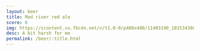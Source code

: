 ```yaml
---
layout: beer
title: Mad river red ale
score: 6
img: https://scontent.xx.fbcdn.net/v/t1.0-0/p480x480/11403190_10153438037108745_3712451184954693803_n.jpg?oh=91c66b7c043ecc7ba10587a8ae1c9999&oe=5866C3B5
desc: A bit harsh for me
permalink: /beer/:title.html
---
```

